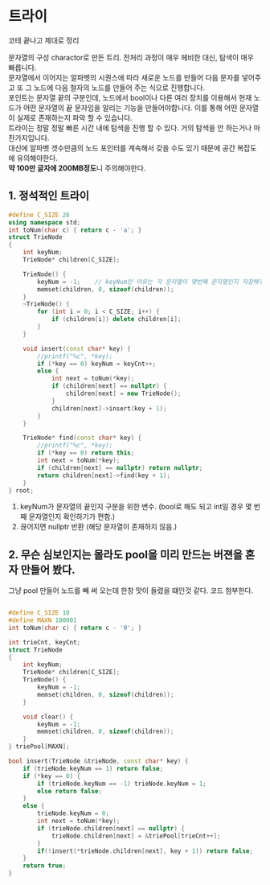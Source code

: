 트라이
===
코테 끝나고 제대로 정리

문자열의 구성 charactor로 만든 트리. 전처리 과정이 매우 헤비한 대신, 탐색이 매우 빠릅니다.    
문자열에서 이어지는 알파벳의 시퀀스에 따라 새로운 노드를 만들어 다음 문자를 넣어주고 또 그 노드에 다음 철자의 노드를 만들어 주는 식으로 진행합니다.		     
포인트는 문자열 끝의 구분인데, 노드에서 bool이나 다른 여러 장치를 이용해서 현재 노드가 어떤 문자열의 끝 문자임을 알리는 기능을 만들어야합니다. 이를 통해 어떤 문자열이 실제로 존재하는지 파악 할 수 있습니다.    
트라이는 정말 정말 빠른 시간 내에 탐색을 진행 할 수 있다. 거의 탐색을 안 하는거나 마찬가지입니다.    
대신에 알파벳 갯수만큼의 노드 포인터를 계속해서 갖을 수도 있기 때문에 공간 복잡도에 유의해야한다.    
**약 100만 글자에 200MB정도**니 주의해야한다.

## 1. 정석적인 트라이
```c++
#define C_SIZE 26
using namespace std;
int toNum(char c) { return c - 'a'; }
struct TrieNode
{
	int keyNum;
	TrieNode* children[C_SIZE];

	TrieNode() {
		keyNum = -1;	// keyNum인 이유는 각 문자열이 몇번째 문자열인지 저장해주려는 의도. 나만의 활용법.
		memset(children, 0, sizeof(children));
	}
	~TrieNode() {
		for (int i = 0; i < C_SIZE; i++) {
			if (children[i]) delete children[i];
		}
	}

	void insert(const char* key) {
		//printf("%c", *key);
		if (*key == 0) keyNum = keyCnt++;
		else {
			int next = toNum(*key);
			if (children[next] == nullptr) {
				children[next] = new TrieNode();
			}
			children[next]->insert(key + 1);
		}
	}

	TrieNode* find(const char* key) {
		//printf("%c", *key);
		if (*key == 0) return this;
		int next = toNum(*key);
		if (children[next] == nullptr) return nullptr;
		return children[next]->find(key + 1);
	}
} root;

```
1. keyNum가 문자열의 끝인지 구분을 위한 변수. (bool로 해도 되고 int일 경우 몇 번째 문자열인지 확인하기가 편함.)
2. 끊어지면 nullptr 반환 (해당 문자열이 존재하지 않음.)

## 2. 무슨 심보인지는 몰라도 pool을 미리 만드는 버젼을 혼자 만들어 봤다.
그냥 pool 만들어 노드를 빼 써 오는데 한창 맛이 들렸을 떄인것 같다. 코드 첨부한다.


```C++

#define C_SIZE 10
#define MAXN 100001
int toNum(char c) { return c - '0'; }

int trieCnt, keyCnt;
struct TrieNode
{
    int keyNum;
    TrieNode* children[C_SIZE];
    TrieNode() {
        keyNum = -1;
        memset(children, 0, sizeof(children));
    }

    void clear() {
        keyNum = -1;
        memset(children, 0, sizeof(children));
    }
} triePool[MAXN];

bool insert(TrieNode &trieNode, const char* key) {
    if (trieNode.keyNum == 1) return false;
    if (*key == 0) {
        if (trieNode.keyNum == -1) trieNode.keyNum = 1;
        else return false;
    }
    else {
        trieNode.keyNum = 0;
        int next = toNum(*key);
        if (trieNode.children[next] == nullptr) {
            trieNode.children[next] = &triePool[trieCnt++];
        }
        if(!insert(*trieNode.children[next], key + 1)) return false;
    }
    return true;
}
```

